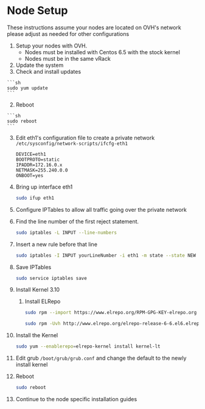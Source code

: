 Node Setup
==========

These instructions assume your nodes are located on OVH's network please adjust as needed for other configurations

1. Setup your nodes with OVH.
   * Nodes must be installed with Centos 6.5 with the stock kernel
   * Nodes must be in the same vRack
2. Update the system
  1. Check and install updates
  
    ```sh
    sudo yum update
    ```
    
  2. Reboot
    
    ```sh
    sudo reboot
    ```
    
3. Edit eth1's configuration file to create a private network `/etc/sysconfig/network-scripts/ifcfg-eth1`

    ```
    DEVICE=eth1
    BOOTPROTO=static
    IPADDR=172.16.0.x
    NETMASK=255.240.0.0
    ONBOOT=yes 
    ```

4. Bring up interface eth1

    ```sh
    sudo ifup eth1
    ```

5. Configure IPTables to allow all traffic going over the private network
  1. Find the line number of the first reject statement. 
  
      ```sh
      sudo iptables -L INPUT --line-numbers
      ```
      
   2. Insert a new rule before that line
   
      ```sh
      sudo iptables -I INPUT yourLineNumber -i eth1 -m state --state NEW -m tcp -p tcp -j ACCEPT
      ```
      
   3. Save IPTables
   
      ```sh
      sudo service iptables save
      ```
      
6. Install Kernel 3.10
   1. Install ELRepo
   
      ```sh
      sudo rpm --import https://www.elrepo.org/RPM-GPG-KEY-elrepo.org
      ```
      
      ```sh
      sudo rpm -Uvh http://www.elrepo.org/elrepo-release-6-6.el6.elrepo.noarch.rpm
      ```
      
  2. Install the Kernel
  
      ```sh
      sudo yum --enablerepo=elrepo-kernel install kernel-lt
      ```
      
   3. Edit grub `/boot/grub/grub.conf` and change the default to the newly install kernel 
7. Reboot

    ```sh
    sudo reboot
    ```
    
8. Continue to the node specific installation guides